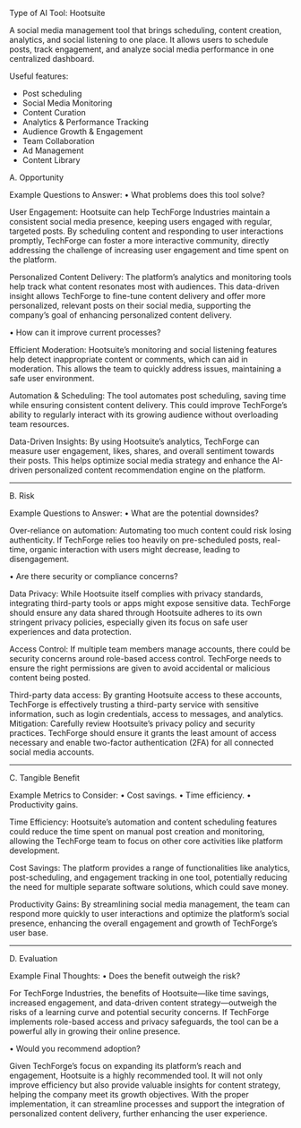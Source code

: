 Type of AI Tool: Hootsuite

A social media management tool that brings scheduling, content creation, analytics, and social listening to one place.
It allows users to schedule posts, track engagement, and analyze social media performance in one centralized dashboard.

Useful features:

- Post scheduling
- Social Media Monitoring
- Content Curation
- Analytics & Performance Tracking
- Audience Growth & Engagement
- Team Collaboration
- Ad Management
- Content Library


A. Opportunity

Example Questions to Answer:
 • What problems does this tool solve?

User Engagement: Hootsuite can help TechForge Industries maintain a consistent social media presence, keeping users engaged with regular, targeted posts. By scheduling content and responding to user interactions promptly, TechForge can foster a more interactive community, directly addressing the challenge of increasing user engagement and time spent on the platform.

Personalized Content Delivery: The platform’s analytics and monitoring tools help track what content resonates most with audiences. This data-driven insight allows TechForge to fine-tune content delivery and offer more personalized, relevant posts on their social media, supporting the company’s goal of enhancing personalized content delivery.

 • How can it improve current processes?

Efficient Moderation: Hootsuite’s monitoring and social listening features help detect inappropriate content or comments, which can aid in moderation. This allows the team to quickly address issues, maintaining a safe user environment.

Automation & Scheduling: The tool automates post scheduling, saving time while ensuring consistent content delivery. This could improve TechForge’s ability to regularly interact with its growing audience without overloading team resources.

Data-Driven Insights: By using Hootsuite’s analytics, TechForge can measure user engagement, likes, shares, and overall sentiment towards their posts. This helps optimize social media strategy and enhance the AI-driven personalized content recommendation engine on the platform.


-----------

B. Risk

Example Questions to Answer:
 • What are the potential downsides?

Over-reliance on automation: Automating too much content could risk losing authenticity. If TechForge relies too heavily on pre-scheduled posts, real-time, organic interaction with users might decrease, leading to disengagement.

 • Are there security or compliance concerns?

Data Privacy: While Hootsuite itself complies with privacy standards, integrating third-party tools or apps might expose sensitive data. TechForge should ensure any data shared through Hootsuite adheres to its own stringent privacy policies, especially given its focus on safe user experiences and data protection.

Access Control: If multiple team members manage accounts, there could be security concerns around role-based access control. TechForge needs to ensure the right permissions are given to avoid accidental or malicious content being posted.

Third-party data access: By granting Hootsuite access to these accounts, TechForge is effectively trusting a third-party service with sensitive information, such as login credentials, access to messages, and analytics.
	Mitigation: Carefully review Hootsuite’s privacy policy and security practices. TechForge should ensure it grants the least amount of access necessary and enable two-factor authentication (2FA) for all connected social media accounts.


-----------


C. Tangible Benefit

Example Metrics to Consider:
 • Cost savings.
 • Time efficiency.
 • Productivity gains.

Time Efficiency: Hootsuite’s automation and content scheduling features could reduce the time spent on manual post creation and monitoring, allowing the TechForge team to focus on other core activities like platform development.

Cost Savings: The platform provides a range of functionalities like analytics, post-scheduling, and engagement tracking in one tool, potentially reducing the need for multiple separate software solutions, which could save money.

Productivity Gains: By streamlining social media management, the team can respond more quickly to user interactions and optimize the platform’s social presence, enhancing the overall engagement and growth of TechForge’s user base.

-----------

D. Evaluation

Example Final Thoughts:
 • Does the benefit outweigh the risk?

For TechForge Industries, the benefits of Hootsuite—like time savings, increased engagement, and data-driven content strategy—outweigh the risks of a learning curve and potential security concerns. If TechForge implements role-based access and privacy safeguards, the tool can be a powerful ally in growing their online presence.

 • Would you recommend adoption?

Given TechForge’s focus on expanding its platform’s reach and engagement, Hootsuite is a highly recommended tool. It will not only improve efficiency but also provide valuable insights for content strategy, helping the company meet its growth objectives. With the proper implementation, it can streamline processes and support the integration of personalized content delivery, further enhancing the user experience.

